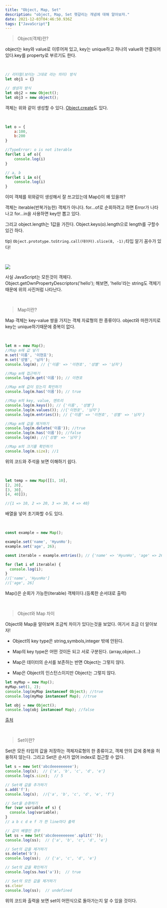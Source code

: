 ```yaml
---
title: "Object, Map, Set"
description: "object, Map, Set 헷갈리는 개념에 대해 알아보자."
date: 2021-12-03T04:46:50.936Z
tags: ["JavaScript"]
---
```

> Object(객체)란?

object는 key와 value로 이루어져 있고, key는 unique하고 하나의 value와 연결되어있다.key를 property로 부르기도 한다. 

<br>

```js
// 리터럴(보이는 그대로 라는 의미) 방식
let obj1 = {}

// 생성자 방식
let obj2 = new Object();
let obj3 = new object();
```

객체는 위와 같이 생성할 수 있다. [Object.create](https://developer.mozilla.org/ko/docs/Web/JavaScript/Reference/Global_Objects/Object/create)도 있다.

<br>

```js
let o = {
	a:100,
    b:200
}

//TypeError: o is not iterable
for(let i of o){
	console.log(i)
}

// a, b
for(let i in o){
	console.log(i)
}
```

이미 객체를 위와같이 생성해서 잘 쓰고있는데 Map()이 왜 있을까?

객체는 iterable(반복가능한) 객체가 아니다. for...of로 순회하려고 하면 Error가 나타나고 for...in을 사용하면 key만 뽑고 있다. 

그리고 object.length는 1값을 가진다. Object.keys(o).length으로 length를 구할수 있긴 하다.

tip) `Object.prototype.toString.call(데이터).slice(8, -1);`타입 알기 꼼수가 있다!

<br>

![](/images/5862e714-1c99-4a63-8169-5ef379712f9d-image.png)

사실 JavaScript는 모든것이 객체다.
Object.getOwnPropertyDescriptors('hello'); 해보면, 'hello'라는 string도 객체기 때문에 위의 사진처럼 나타난다.

<br>

> Map이란?

Map 객체는 key-value 쌍을 가지는 객체 자료형의 한 종류이다.
object와 마찬가지로 key는 unique하기때문에 중복이 없다.

<br>

```js
let m = new Map();
//Map m에 값 넣기
m.set('이름', '이현호');
m.set('성별', '남자');
console.log(m); // {'이름' => '이현호', '성별' => '남자'}

//Map m에 접근하기
console.log(m.get('이름')); // 이현호

//Map m에 값이 있는지 확인하기
console.log(m.has('이름')); // true

//Map m의 key, value, 엔트리
console.log(m.keys()); // {'이름', '성별'}
console.log(m.values()); //{'이현호', '남자'}
console.log(m.entries()); // {'이름' => '이현호', '성별' => '남자'}

//Map m에 값을 제거하기
console.log(m.delete('이름')); //true
console.log(m.has('이름')); //false
console.log(m); //{'성별' => '남자'}

//Map m의 크기를 확인하기
console.log(m.size); //1
```

위의 코드와 주석을 보면 이해하기 쉽다.

<br>

```js
let temp = new Map([[1, 10],
[2, 20],
[3, 30],
[4, 40]]);

//{1 => 10, 2 => 20, 3 => 30, 4 => 40}
```
배열을 넣어 초기화할 수도 있다.

<br>

```js
const example = new Map();

example.set('name', 'HyunHo');
example.set('age', 26);

const iterable = example.entries(); // {'name' => 'HyunHo', 'age' => 26}

for (let i of iterable) {
  console.log(i);
}
//['name', 'HyunHo']
//['age', 26]
```

Map()은 순회가 가능한(iterable) 객체이다.(등록한 순서대로 출력)

<br>

> Object와 Map 차이

Object와 Map을 알아보며 조금씩 차이가 있다는것을 보았다. 여기서 조금 더 알아보자!

* Object의 key type은 string,symbols,integer 밖에 안된다.


* Map의 key type은 어떤 것이든 되고 서로 구분된다. (array,object...)

* Map은 데이터의 순서를 보존하는 반면 Object는 그렇지 않다.

* Map은 Object의 인스턴스이지만 Object는 그렇지 않다.

```js
let myMap = new Map();
myMap.set(1, 2);
console.log(myMap instanceof Object); //true
console.log(myMap instanceof Map); //true

let obj = new Object();
console.log(obj instanceof Map); //false
```

[출처](https://velog.io/@proshy/JSSet-Map-Object-%EC%A0%95%EB%A6%AC)

<br>

> Set이란?

Set은 모든 타입의 값을 저장하는 객체자료형의 한 종류이고, 객체 안의 값에 중복을 허용하지 않는다. 그리고 Set은 순서가 없어 index로 접근할 수 없다.

```js
let s = new Set('abcdeeeeeeeee');
console.log(s);  // {'a', 'b', 'c', 'd', 'e'}
console.log(s.size);  // 5

// Set에 값을 추가하기
s.add('f');
console.log(s);  //{'a', 'b', 'c', 'd', 'e', 'f'}

// Set을 순환하기
for (var variable of s) {
  console.log(variable);
}
// a b c d e f 가 한 line마다 출력

// 값이 배열인 경우
let ss = new Set('abcdeeeeeeeee'.split(''));
console.log(ss);  // {'a', 'b', 'c', 'd', 'e'}

// Set의 값을 제거하기
ss.delete('b');
console.log(ss);  // {'a', 'c', 'd', 'e'}

// Set의 값을 확인하기
console.log(ss.has('a'));  // true

// Set의 모든 값을 제거하기 
ss.clear
console.log(ss);  // undefined
```

위의 코드와 출력을 보면 set이 어떤식으로 돌아가는지 알 수 있을 것이다.